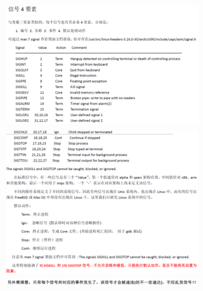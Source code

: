 ![1617716629924](.Image/1617716629924.png)

![1617716652746](.Image/1617716652746.png)

![1617716673094](.Image/1617716673094.png)

